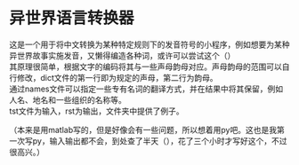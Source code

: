 # 异世界语言转换器  
  
这是一个用于将中文转换为某种特定规则下的发音符号的小程序，例如想要为某种异世界故事实施发音，又懒得编造各种词，或许可以尝试这个（）  
其原理很简单，根据文字的编码将其与一些声母韵母对应。声母韵母的范围可以自行修改，dict文件的第一行即为规定的声母，第二行为韵母。  
通过names文件可以指定一些专有名词的翻译方式，并在结果中将其保留，例如人名、地名和一些组织的名称等。  
tst文件为输入，rst为输出，文件夹中提供了例子。  

（本来是用matlab写的，但是好像会有一些问题，所以想着用py吧。这也是我第一次写py，输入输出都不会，到处查了半天（），花了三个小时才写好这个，不过很高兴。）
